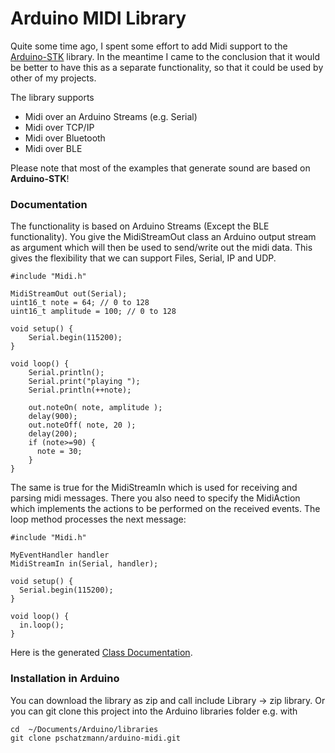 # Arduino MIDI Library

Quite some time ago, I spent some effort to add Midi support to the [Arduino-STK](https://github.com/pschatzmann/Arduino-STK.git) library.
In the meantime I came to the conclusion that it would be better to have this as a separate functionality, so that it could be used by other 
of my projects.

The library supports

- Midi over an Arduino Streams (e.g. Serial)
- Midi over TCP/IP
- Midi over Bluetooth
- Midi over BLE


Please note that most of the examples that generate sound are based on __Arduino-STK__!

### Documentation

The functionality is based on Arduino Streams (Except the BLE functionality). You give the MidiStreamOut class an Arduino output stream as argument which will then be used to send/write out the midi data. This gives the flexibility that we can support Files, Serial, IP and UDP. 

```
#include "Midi.h"

MidiStreamOut out(Serial);
uint16_t note = 64; // 0 to 128
uint16_t amplitude = 100; // 0 to 128

void setup() {
    Serial.begin(115200);
}

void loop() {
    Serial.println();
    Serial.print("playing ");
    Serial.println(++note);

    out.noteOn( note, amplitude );
    delay(900);
    out.noteOff( note, 20 );
    delay(200);
    if (note>=90) {
      note = 30;
    }
}
```

The same is true for the MidiStreamIn which is used for receiving and parsing midi messages. There you also need to specify the MidiAction which implements the actions to be performed on the received events. The loop method processes the next message:

```
#include "Midi.h"

MyEventHandler handler
MidiStreamIn in(Serial, handler);

void setup() {
  Serial.begin(115200);
}

void loop() {
  in.loop();
}

```

Here is the generated [Class Documentation](https://pschatzmann.github.io/arduino-midi/html/annotated.html). 

### Installation in Arduino

You can download the library as zip and call include Library -> zip library. Or you can git clone this project into the Arduino libraries folder e.g. with

```
cd  ~/Documents/Arduino/libraries
git clone pschatzmann/arduino-midi.git

```

